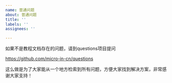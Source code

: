 ```yaml
---
name: 普通问题
about: 普通问题
title: ''
labels: ''
assignees: ''

---
```


如果不是教程文档存在的问题，请到questions项目提问

https://github.com/micro-in-cn/questions

这么做是为了大家能从一个地方检索到所有问题，方便大家找到解决方案，非常感谢大家支持！

